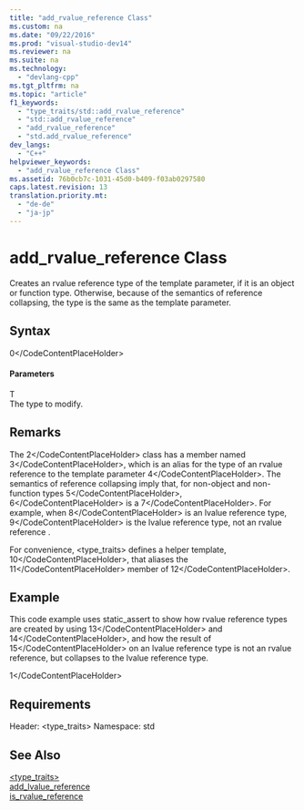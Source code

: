 ```yaml
---
title: "add_rvalue_reference Class"
ms.custom: na
ms.date: "09/22/2016"
ms.prod: "visual-studio-dev14"
ms.reviewer: na
ms.suite: na
ms.technology: 
  - "devlang-cpp"
ms.tgt_pltfrm: na
ms.topic: "article"
f1_keywords: 
  - "type_traits/std::add_rvalue_reference"
  - "std::add_rvalue_reference"
  - "add_rvalue_reference"
  - "std.add_rvalue_reference"
dev_langs: 
  - "C++"
helpviewer_keywords: 
  - "add_rvalue_reference Class"
ms.assetid: 76b0cb7c-1031-45d0-b409-f03ab0297580
caps.latest.revision: 13
translation.priority.mt: 
  - "de-de"
  - "ja-jp"
---
```

# add_rvalue_reference Class
Creates an rvalue reference type of the template parameter, if it is an object or function type. Otherwise, because of the semantics of reference collapsing, the type is the same as the template parameter.  
  
## Syntax  
  
<CodeContentPlaceHolder>0\</CodeContentPlaceHolder>  
#### Parameters  
 T  
 The type to modify.  
  
## Remarks  
 The <CodeContentPlaceHolder>2\</CodeContentPlaceHolder> class has a member named <CodeContentPlaceHolder>3\</CodeContentPlaceHolder>, which is an alias for the type of an rvalue reference to the template parameter <CodeContentPlaceHolder>4\</CodeContentPlaceHolder>. The semantics of reference collapsing imply that, for non-object and non-function types <CodeContentPlaceHolder>5\</CodeContentPlaceHolder>, <CodeContentPlaceHolder>6\</CodeContentPlaceHolder> is a <CodeContentPlaceHolder>7\</CodeContentPlaceHolder>. For example, when <CodeContentPlaceHolder>8\</CodeContentPlaceHolder> is an lvalue reference type, <CodeContentPlaceHolder>9\</CodeContentPlaceHolder> is the lvalue reference type, not an rvalue reference .  
  
 For convenience, \<type_traits> defines a helper template, <CodeContentPlaceHolder>10\</CodeContentPlaceHolder>, that aliases the <CodeContentPlaceHolder>11\</CodeContentPlaceHolder> member of <CodeContentPlaceHolder>12\</CodeContentPlaceHolder>.  
  
## Example  
 This code example uses static_assert to show how rvalue reference types are created by using <CodeContentPlaceHolder>13\</CodeContentPlaceHolder> and <CodeContentPlaceHolder>14\</CodeContentPlaceHolder>, and how the result of <CodeContentPlaceHolder>15\</CodeContentPlaceHolder> on an lvalue reference type is not an rvalue reference, but collapses to the lvalue reference type.  
  
<CodeContentPlaceHolder>1\</CodeContentPlaceHolder>  
## Requirements  
 Header: \<type_traits> Namespace: std  
  
## See Also  
 [\<type_traits>](../vs140/-type_traits-.md)   
 [add_lvalue_reference](../vs140/add_lvalue_reference-class.md)   
 [is_rvalue_reference](../vs140/is_rvalue_reference-class.md)